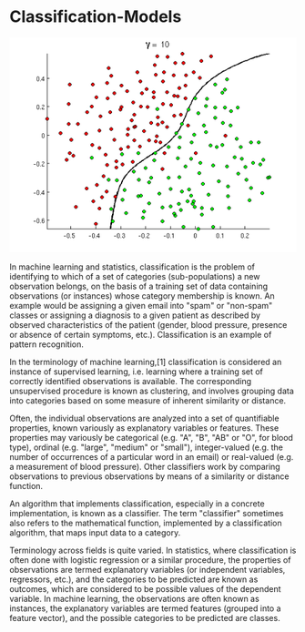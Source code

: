# Classification-Models
![](https://github.com/iurigo/Classification-Models/blob/master/image.png)

In machine learning and statistics, classification is the problem of identifying to which of a set of categories (sub-populations) a new observation belongs, on the basis of a training set of data containing observations (or instances) whose category membership is known. An example would be assigning a given email into "spam" or "non-spam" classes or assigning a diagnosis to a given patient as described by observed characteristics of the patient (gender, blood pressure, presence or absence of certain symptoms, etc.). Classification is an example of pattern recognition.

In the terminology of machine learning,[1] classification is considered an instance of supervised learning, i.e. learning where a training set of correctly identified observations is available. The corresponding unsupervised procedure is known as clustering, and involves grouping data into categories based on some measure of inherent similarity or distance.

Often, the individual observations are analyzed into a set of quantifiable properties, known variously as explanatory variables or features. These properties may variously be categorical (e.g. "A", "B", "AB" or "O", for blood type), ordinal (e.g. "large", "medium" or "small"), integer-valued (e.g. the number of occurrences of a particular word in an email) or real-valued (e.g. a measurement of blood pressure). Other classifiers work by comparing observations to previous observations by means of a similarity or distance function.

An algorithm that implements classification, especially in a concrete implementation, is known as a classifier. The term "classifier" sometimes also refers to the mathematical function, implemented by a classification algorithm, that maps input data to a category.

Terminology across fields is quite varied. In statistics, where classification is often done with logistic regression or a similar procedure, the properties of observations are termed explanatory variables (or independent variables, regressors, etc.), and the categories to be predicted are known as outcomes, which are considered to be possible values of the dependent variable. In machine learning, the observations are often known as instances, the explanatory variables are termed features (grouped into a feature vector), and the possible categories to be predicted are classes.
